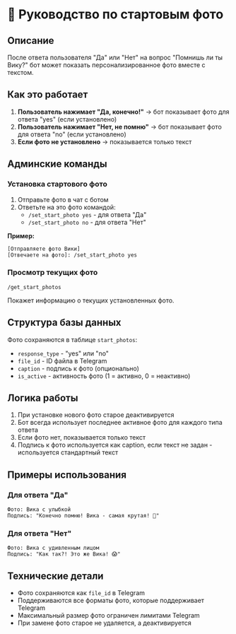 # 📸 Руководство по стартовым фото

## Описание

После ответа пользователя "Да" или "Нет" на вопрос "Помнишь ли ты Вику?" бот может показать персонализированное фото вместе с текстом.

## Как это работает

1. **Пользователь нажимает "Да, конечно!"** → бот показывает фото для ответа "yes" (если установлено)
2. **Пользователь нажимает "Нет, не помню"** → бот показывает фото для ответа "no" (если установлено)
3. **Если фото не установлено** → показывается только текст

## Админские команды

### Установка стартового фото

1. Отправьте фото в чат с ботом
2. Ответьте на это фото командой:
   - `/set_start_photo yes` - для ответа "Да"
   - `/set_start_photo no` - для ответа "Нет"

**Пример:**
```
[Отправляете фото Вики]
[Отвечаете на фото]: /set_start_photo yes
```

### Просмотр текущих фото

```
/get_start_photos
```

Покажет информацию о текущих установленных фото.

## Структура базы данных

Фото сохраняются в таблице `start_photos`:
- `response_type` - "yes" или "no"
- `file_id` - ID файла в Telegram
- `caption` - подпись к фото (опционально)
- `is_active` - активность фото (1 = активно, 0 = неактивно)

## Логика работы

1. При установке нового фото старое деактивируется
2. Бот всегда использует последнее активное фото для каждого типа ответа
3. Если фото нет, показывается только текст
4. Подпись к фото используется как caption, если текст не задан - используется стандартный текст

## Примеры использования

### Для ответа "Да"
```
Фото: Вика с улыбкой
Подпись: "Конечно помню! Вика - самая крутая! 🎉"
```

### Для ответа "Нет"
```
Фото: Вика с удивленным лицом
Подпись: "Как так?! Это же Вика! 😱"
```

## Технические детали

- Фото сохраняются как `file_id` в Telegram
- Поддерживаются все форматы фото, которые поддерживает Telegram
- Максимальный размер фото ограничен лимитами Telegram
- При замене фото старое не удаляется, а деактивируется
